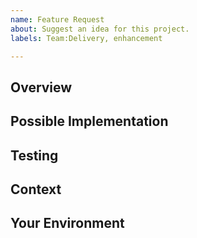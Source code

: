 ```yaml
---
name: Feature Request
about: Suggest an idea for this project.
labels: Team:Delivery, enhancement

---
```

<!--- Thank you for taking the time to open a Feature Request -->
<!--- and suggest an idea for this project! -->

<!--- Before suggesting a new feature, take a moment to look -->
<!--- through the existing Feature Requests and Pull Requests, -->
<!--- as you might be able to find that a similar idea has -->
<!--- already been considered and might even be in the works. -->

<!--- Provide a general summary of the issue in the title above. -->

## Overview
<!--- Describe your idea for a new feature in detail. -->

## Possible Implementation
<!--- Not obligatory, but suggest a possible implementation, -->
<!--- or ideas how to implement this new feature. -->

## Testing
<!--- Please describe in detail how the new feature could -->
<!--- be tested effectively.  When thinking about testing, -->
<!--- try to consider different aspects of testing e.g., -->
<!--- unit testing, integration testing and acceptance -->
<!--- testing, etc., how these can be applied to ensure -->
<!--- that the new feature has been properly tested and can -->
<!--- be maintained as part of the code base long term. -->

## Context
<!--- How lack of this feature affected you?  What are you trying -->
<!--- to solve?  What is the use case?  What alternatives have you -->
<!--- considered?  Providing context helps us come up with a -->
<!--- solution that is most useful in the real world. -->

## Your Environment
<!--- Include as many relevant details about the environment -->
<!--- to which this new feature would be applicable (e.g., -->
<!--- run under automation, executed ad-hoc, etc.), or -->
<!--- anything else of relevance about your environment -->
<!--- (e.g., your operating system, versions you current -->
<!--- run, security requirements, etc.). -->
